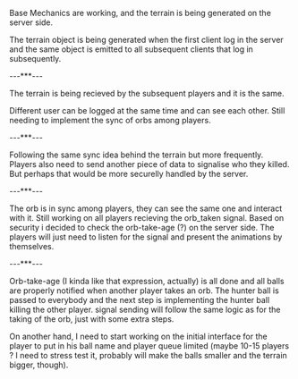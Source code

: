 Base Mechanics are working, and the terrain is being generated on the server side.

The terrain object is being generated when the first client log in the server and the same object is emitted to all subsequent clients that log in subsequently.

---***---

The terrain is being recieved by the subsequent players and it is the same.

Different user can be logged at the same time and can see each other. Still needing to implement the sync of orbs among players.

---***---

Following the same sync idea behind the terrain but more frequently. Players also need to send another piece of data to signalise who they killed. But perhaps that would be more securelly handled by the server.

---***---

The orb is in sync among players, they can see the same one and interact with it. Still working on all players recieving the orb_taken signal. Based on security i decided to check the orb-take-age (?) on the server side. The players will just need to listen for the signal and present the animations by themselves.

---***---

Orb-take-age (I kinda like that expression, actually) is all done and all balls are properly notified when another player takes an orb. The hunter ball is passed to everybody and the next step is implementing the hunter ball killing the other player. signal sending will follow the same logic as for the taking of the orb, just with some extra steps.

On another hand, I need to start working on the initial interface for the player to put in his ball name and player queue limited (maybe 10-15 players ? I need to stress test it, probably will make the balls smaller and the terrain bigger, though).
